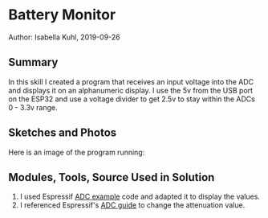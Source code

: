 #  Battery Monitor

Author: Isabella Kuhl, 2019-09-26

## Summary
In this skill I created a program that receives an input voltage into the ADC and displays it on an alphanumeric display. I use the 5v from the USB port on the ESP32 and use a voltage divider to get 2.5v to stay within the ADCs 0 - 3.3v range.

## Sketches and Photos
Here is an image of the program running:

## Modules, Tools, Source Used in Solution
1. I used Espressif [ADC example](https://github.com/espressif/esp-idf/blob/39f090a4f1dee4e325f8109d880bf3627034d839/examples/peripherals/adc/main/adc1_example_main.c) code and adapted it to display the values.
2. I referenced Espressif's [ADC guide](https://docs.espressif.com/projects/esp-idf/en/latest/api-reference/peripherals/adc.html#api-reference) to change the attenuation value.
